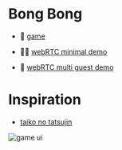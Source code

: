 # Bong Bong

- 🥁 [game](https://platane.github.io/bongbong)

- 🧑‍🔬 [webRTC minimal demo](https://platane.github.io/bongbong/demo/webRTC-minimal)
- 🐙 [webRTC multi guest demo](https://platane.github.io/bongbong/demo/webRTC-multi-guest)

# Inspiration

- [taiko no tatsujin](https://taiko.namco-ch.net/taiko/en/)

![game ui](https://assets.nintendo.com/image/upload/ar_16:9,b_auto:border,c_lpad/b_white/f_auto/q_auto/dpr_1.5/c_scale,w_700/ncom/en_US/games/switch/t/taiko-no-tatsujin-rhythmic-adventure-pack-switch/screenshot-gallery/screenshot01)
